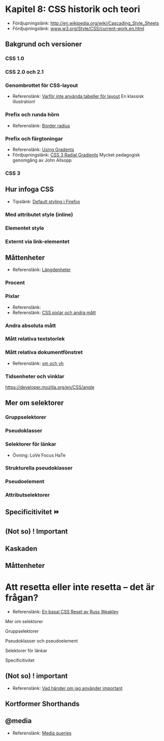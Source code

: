# Kapitel 8: CSS historik och teori

 * Fördjupningslänk: http://en.wikipedia.org/wiki/Cascading_Style_Sheets
 * Fördjupningslänk: www.w3.org/Style/CSS/current-work.en.html
 
## Bakgrund och versioner

### CSS 1.0
### CSS 2.0 och 2.1

### Genombrottet för CSS-layout

 * Referenslänk: [Varför inte använda tabeller för layout](http://standardice.com/seybold/) En klassisk illustration!

### Prefix och runda hörn

 * Referenslänk: [Border radius](https://developer.mozilla.org/en/CSS/border-radius)

### Prefix och färgtoningar

 * Referenslänk: [Using Gradents](https://developer.mozilla.org/en/Using\_gradients)
 * Fördjupningslänk: [CSS 3 Radial Gradients](http://www.webdirections.org/blog/css3-radial-gradients/) Mycket pedagogisk genomgång av John Allsopp

### CSS 3

## Hur infoga CSS

 * Tipslänk: [Default styling i Firefox](jar:file:///opt/aurora/omni.jar!/chrome/toolkit/res/html.css)

### Med attributet style (inline)

### Elementet style

### Externt via link-elementet

## Måttenheter

 * Referenslänk: [Längdenheter](https://developer.mozilla.org/en/CSS/length)

### Procent

### Pixlar

 * Referenslänk: [](http://www.quirksmode.org/blog/archives/2010/04/a_pixel_is_not.html)
 * Referenslänk: [CSS pixlar och andra mått](http://www.webkit.org/blog/57/css-units/)

### Andra absoluta mått

### Mått relativa textstorlek

### Mått relativa dokumentfönstret

 * Referenslänk: [vm och vh](http://snook.ca/archives/html_and_css/vm-vh-units)

### Tidsenheter och vinklar

 https://developer.mozilla.org/en/CSS/angle

## Mer om selektorer

### Gruppselektorer

### Pseudoklasser

### Selektorer för länkar

  * Övning: LoVe Focus HaTe

### Strukturella pseudoklasser

### Pseudoelement

### Attributselektorer

## Specificitivitet ⏩

## (Not so) ! Important

## Kaskaden

## Måttenheter


# Att resetta eller inte resetta – det är frågan?

 * Referenslänk: [En basal CSS Reset av Russ Weakley](http://www.maxdesign.com.au/articles/css-reset/)

Mer om selektorer

Gruppselektorer

Pseudoklasser och pseudoelement

Selektorer för länkar

Specificitivitet

## (Not so) ! important

 * Referenslänk: [Vad händer om jag använder important](http://stackoverflow.com/questions/3706819/what-are-the-implications-of-using-important-in-css)


## Kortformer Shorthands

## @media

 * Referenslänk: [Media queries](https://developer.mozilla.org/en/CSS/Media_queries)

